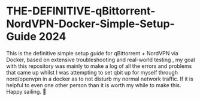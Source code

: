 # THE-DEFINITIVE-qBittorrent-NordVPN-Docker-Simple-Setup-Guide 2024
This is the definitive simple setup guide for qBittorrent + NordVPN via Docker, based on extensive troubleshooting and real-world testing , my goal with this repository was mainly to make a log of all the errors and problems that came up whilst I was attempting to set qbit up for myself through nord/openvpn in a docker as to not disturb my normal network traffic. If it is helpful to even one other person than it is worth my while to make this. Happy sailing. 🚀
